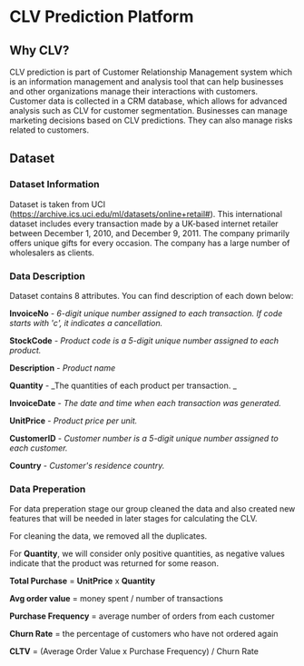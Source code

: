 # CLV Prediction Platform

## Why CLV?

CLV prediction is part of Customer Relationship Management system which is an information management and analysis tool that can help businesses and other organizations manage their interactions with customers.
Customer data is collected in a CRM database, which allows for advanced analysis such as CLV for customer segmentation.
Businesses can manage marketing decisions based on CLV predictions.
They can also manage risks related to customers.

## Dataset

### Dataset Information

Dataset is taken from UCI (https://archive.ics.uci.edu/ml/datasets/online+retail#). 
This international dataset includes every transaction made by a UK-based internet retailer between December 1, 2010, and December 9, 2011. The company primarily offers unique gifts for every occasion. The company has a large number of wholesalers as clients.

### Data Description

Dataset contains 8 attributes. You can find description of each down below:

**InvoiceNo** - _6-digit unique number assigned to each transaction. If code starts with 'c', it indicates a cancellation._

**StockCode** - _Product code is a 5-digit unique number assigned to each product._                                                    

**Description** - _Product name_                                                                                                                

**Quantity** - _The quantities of each product per transaction. _                                                                             

**InvoiceDate** - _The date and time when each transaction was generated._                                                                       

**UnitPrice** - _Product price per unit._

**CustomerID** - _Customer number is a 5-digit unique number assigned to each customer._

**Country** - _Customer's residence country._

### Data Preperation

For data preperation stage our group cleaned the data and also created new features that will be needed in later stages for calculating the CLV.

For cleaning the data, we removed all the duplicates.

For **Quantity**, we will consider only positive quantities, as negative values indicate that the product was returned for some reason.

**Total Purchase** = **UnitPrice** x **Quantity**

**Avg order value** =  money spent / number of transactions

**Purchase Frequency** = average number of orders from each customer

**Churn Rate** = the percentage of customers who have not ordered again

**CLTV** = (Average Order Value x Purchase Frequency) / Churn Rate


